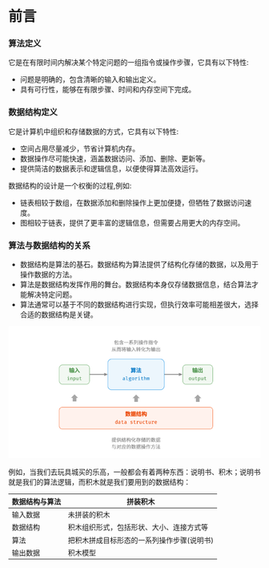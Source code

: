 # 前言

### 算法定义

它是在有限时间内解决某个特定问题的一组指令或操作步骤，它具有以下特性:

* 问题是明确的，包含清晰的输入和输出定义。
* 具有可行性，能够在有限步骤、时间和内存空间下完成。

### 数据结构定义

它是计算机中组织和存储数据的方式，它具有以下特性:

* 空间占用尽量减少，节省计算机内存。
* 数据操作尽可能快速，涵盖数据访问、添加、删除、更新等。
* 提供简洁的数据表示和逻辑信息，以便使得算法高效运行。

数据结构的设计是一个权衡的过程,例如: 

* 链表相较于数组，在数据添加和删除操作上更加便捷，但牺牲了数据访问速度。
* 图相较于链表，提供了更丰富的逻辑信息，但需要占用更大的内存空间。

### 算法与数据结构的关系

* 数据结构是算法的基石。数据结构为算法提供了结构化存储的数据，以及用于操作数据的方法。
* 算法是数据结构发挥作用的舞台。数据结构本身仅存储数据信息，结合算法才能解决特定问题。
* 算法通常可以基于不同的数据结构进行实现，但执行效率可能相差很大，选择合适的数据结构是关键。

<img title="" src="..\..\picture service\dataStructures\1.png" alt="算法与数据结构的关系.png" data-align="left"> </img>

例如，当我们去玩具城买的乐高，一般都会有着两种东西：说明书、积木；说明书就是我们的算法逻辑，而积木就是我们要用到的数据结构：

| 数据结构与算法 | 拼装积木                   |
| ------- | ---------------------- |
| 输入数据    | 未拼装的积木                 |
| 数据结构    | 积木组织形式，包括形状、大小、连接方式等   |
| 算法      | 把积木拼成目标形态的一系列操作步骤(说明书) |
| 输出数据    | 积木模型                   |
